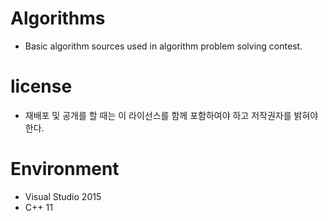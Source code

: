 Algorithms
==========
- Basic algorithm sources used in algorithm problem solving contest.

license
==========
- 재배포 및 공개를 할 때는 이 라이선스를 함께 포함하여야 하고 저작권자를 밝혀야 한다.

Environment
========
- Visual Studio 2015
- C++ 11
